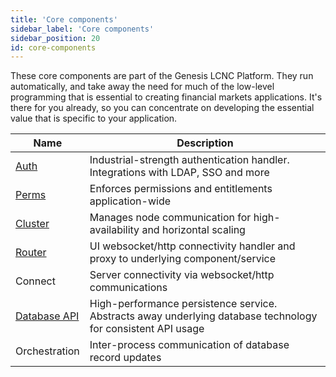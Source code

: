 ```yaml
---
title: 'Core components'
sidebar_label: 'Core components'
sidebar_position: 20
id: core-components
---
```


These core components are part of the Genesis LCNC Platform. They run automatically, and take away the need for much of the low-level programming that is essential to creating financial markets applications. It's there for you already, so you can concentrate on developing the essential value that is specific to your application.

| Name| Description|
|------------------------------------|--------------|
| [Auth](platform-reference/authentication-and-authorisation/authentic-over/)            | Industrial-strength authentication handler. Integrations with LDAP, SSO and more        |
| [Perms](/platform-reference/authentication-and-authorisation/authorisation-over/#generic-permissions)                    | Enforces permissions and entitlements application-wide|
| [Cluster](/platform-reference/infrastructure/clusters/)                             |  Manages node communication for high-availability and horizontal scaling         |
| [Router](/platform-reference/essential-information/genesis-router/)                               | UI websocket/http connectivity handler and proxy to underlying component/service            | 
| Connect                           | Server connectivity via websocket/http communications            |
| [Database API](/platform-reference/data-model/entity-db/)                               | High-performance persistence service. Abstracts away underlying database technology for consistent API usage          | 
| Orchestration | Inter-process communication of database record updates           | 


